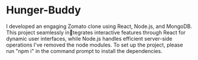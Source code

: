 # Hunger-Buddy

I developed an engaging Zomato clone using React, Node.js, and MongoDB. This project seamlessly integrates interactive features through React for dynamic user interfaces, while Node.js handles efficient server-side operations
I've removed the node modules. To set up the project, please run "npm i" in the command prompt to install the dependencies.
